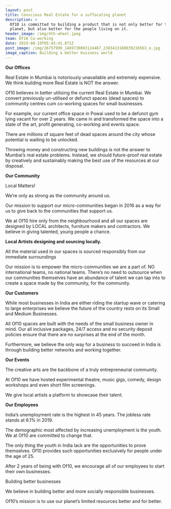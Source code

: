 ```yaml
---
layout: post
title: Conscious Real Estate for a suffocating planet
description: >
  Of10 is committed to building a product that is not only better for the
  planet, but also better for the people living on it.
header_image: /img/4th-wheel.jpeg
team: Of10 Co-working
date: 2019-08-19T05:43:41.871Z
post_image: /img/26757999_1469730863124467_2383413188839218563_o.jpg
image_caption: Building a better business world
---
```

**Our Offices**

Real Estate in Mumbai is notoriously unavailable and extremely expensive. We think building more Real Estate is NOT the answer.

Of10 believes in better utilising the current Real Estate in Mumbai. We convert previously un-utilised or defunct spaces (dead spaces) to community centres cum co-working spaces for small businesses.

For example, our current office space in Powai used to be a defunct gym lying vacant for over 2 years. We came in and transformed the space into a state of the art, profit generating, co-working and events space.

There are millions of square feet of dead spaces around the city whose potential is waiting to be unlocked.

Throwing money and constructing new buildings is not the answer to Mumbai’s real estate problems. Instead, we should future-proof real estate by creatively and sustainably making the best use of the resources at our disposal.

**Our Community**

Local Matters!

We’re only as strong as the community around us.

Our mission to support our micro-communities began in 2016 as a way for us to give back to the communities that support us.

We at Of10 hire only from the neighbourhood and all our spaces are designed by LOCAL architects, furniture makers and contractors. We believe in giving talented, young people a chance.

**Local Artists designing and sourcing locally.**

All the material used in our spaces is sourced responsibly from our immediate surroundings

Our mission is to empower the micro-communities we are a part of. NO international teams, no national teams. There’s no need to outsource when our communities themselves have an abundance of talent we can tap into to create a space made by the community, for the community.

**Our Customers**

While most businesses in India are either riding the startup wave or catering to large enterprises we believe the future of the country rests on its Small and Medium Businesses.

All Of10 spaces are built with the needs of the small business owner in mind. Our all inclusive packages, 24/7 access and no security deposit policies ensure that there are no surprises at the end of the month.

Furthermore, we believe the only way for a business to succeed in India is through building better networks and working together.

**Our Events**

The creative arts are the backbone of a truly entrepreneurial community.

At Of10 we have hosted experimental theatre, music gigs, comedy, design workshops and even short film screenings.

We give local artists a platform to showcase their talent.

**Our Employees**

India’s unemployment rate is the highest in 45 years. The jobless rate stands at 6.1% in 2019.

The demographic most affected by increasing unemployment is the youth. We at Of10 are committed to change that.

The only thing the youth in India lack are the opportunities to prove themselves. Of10 provides such opportunities exclusively for people under the age of 25.

After 2 years of being with Of10, we encourage all of our employees to start their own businesses.

Building better businesses

We believe in building better and more socially responsible businesses.

Of10’s mission is to use our planet’s limited resources better and for better.
